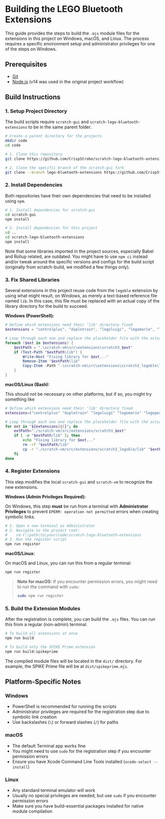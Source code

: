# Building the LEGO Bluetooth Extensions

This guide provides the steps to build the `.mjs` module files for the extensions in this project on Windows, macOS, and Linux. The process requires a specific environment setup and administrator privileges for one of the steps on Windows.

## Prerequisites

* [Git](https://git-scm.com/downloads)
* [Node.js](https://nodejs.org/) (v14 was used in the original project workflow)

## Build Instructions

### 1. Setup Project Directory

The build scripts require `scratch-gui` and `scratch-lego-bluetooth-extensions` to be in the same parent folder.

```bash
# Create a parent directory for the projects
mkdir code
cd code

# 1. Clone this repository
git clone https://github.com/CrispStrobe/scratch-lego-bluetooth-extensions.git

# 2. Clone the specific branch of the scratch-gui fork
git clone --branch lego-bluetooth-extensions https://github.com/CrispStrobe/scratch-gui.git
```

### 2. Install Dependencies

Both repositories have their own dependencies that need to be installed using `npm`.

```bash
# 1. Install dependencies for scratch-gui
cd scratch-gui
npm install

# 2. Install dependencies for this project
cd ..
cd scratch-lego-bluetooth-extensions
npm install
```

Note that some libraries imported in the project sources, especially Babel and Rollup related, are outdated. You might have to use `npm ci` instead and/or tweak around the specific versions and configs for the build script (originally from xcratch-build, we modified a few things only).

### 3. Fix Shared Libraries

Several extensions in this project reuse code from the `legoble` extension by using what might result, on Windows, as merely a text-based reference file named `lib`. In this case, this file must be replaced with an actual copy of the library directory for the build to succeed.

**Windows (PowerShell):**
```powershell
# Define which extensions need their 'lib' directory fixed
$extensions = "controlplus", "duplotrain", "legoluigi", "legomario", "legopeach", "legoremote", "poweredup", "spikeessential", "spikeprime"

# Loop through each one and replace the placeholder file with the actual directory
foreach ($ext in $extensions) {
    $extPath = ".\scratch-vm\src\extensions\scratch3_$ext"
    if (Test-Path "$extPath\lib") {
        Write-Host "Fixing library for $ext..."
        Remove-Item "$extPath\lib"
        Copy-Item -Path ".\scratch-vm\src\extensions\scratch3_legoble\lib" -Destination $extPath -Recurse
    }
}
```

**macOS/Linux (Bash):**

This should *not* be necessary on other platforms, but if so, you might try something like

```bash
# Define which extensions need their 'lib' directory fixed
extensions=("controlplus" "duplotrain" "legoluigi" "legomario" "legopeach" "legoremote" "poweredup" "spikeessential" "spikeprime")

# Loop through each one and replace the placeholder file with the actual directory
for ext in "${extensions[@]}"; do
    extPath="./scratch-vm/src/extensions/scratch3_$ext"
    if [ -e "$extPath/lib" ]; then
        echo "Fixing library for $ext..."
        rm -rf "$extPath/lib"
        cp -r "./scratch-vm/src/extensions/scratch3_legoble/lib" "$extPath/"
    fi
done
```

### 4. Register Extensions

This step modifies the local `scratch-gui` and `scratch-vm` to recognize the new extensions.

**Windows (Admin Privileges Required):**

On Windows, this step **must** be run from a terminal with **Administrator Privileges** to prevent `EPERM: operation not permitted` errors when creating symbolic links.

```powershell
# 1. Open a new terminal as Administrator
# 2. Navigate to the project root:
#    cd C:\path\to\your\code\scratch-lego-bluetooth-extensions
# 3. Run the register script
npm run register
```

**macOS/Linux:**

On macOS and Linux, you can run this from a regular terminal:

```bash
npm run register
```

> **Note for macOS:** If you encounter permission errors, you might need to run the command with `sudo`:
> ```bash
> sudo npm run register
> ```

### 5. Build the Extension Modules

After the registration is complete, you can build the `.mjs` files. You can run this from a regular (non-admin) terminal.

```bash
# To build all extensions at once
npm run build

# To build only the SPIKE Prime extension
npm run build:spikeprime
```

The compiled module files will be located in the `dist/` directory. For example, the SPIKE Prime file will be at `dist/spikeprime.mjs`.

## Platform-Specific Notes

### Windows
- PowerShell is recommended for running the scripts
- Administrator privileges are required for the registration step due to symbolic link creation
- Use backslashes (`\`) or forward slashes (`/`) for paths

### macOS
- The default Terminal app works fine
- You might need to use `sudo` for the registration step if you encounter permission errors
- Ensure you have Xcode Command Line Tools installed (`xcode-select --install`)

### Linux
- Any standard terminal emulator will work
- Usually no special privileges are needed, but use `sudo` if you encounter permission errors
- Make sure you have build-essential packages installed for native module compilation